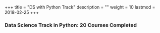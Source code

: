 +++
title = "DS with Python Track"
description = ""
weight = 10
lastmod = 2018-02-25
+++
### Data Science Track in Python: 20 Courses Completed